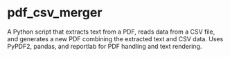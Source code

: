 # pdf_csv_merger
A Python script that extracts text from a PDF, reads data from a CSV file, and generates a new PDF combining the extracted text and CSV data. Uses PyPDF2, pandas, and reportlab for PDF handling and text rendering.
